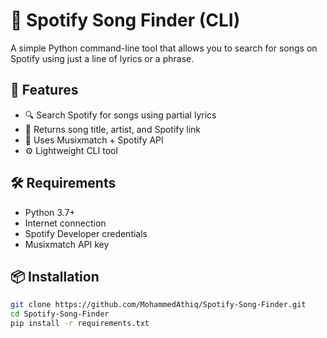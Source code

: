# 🎵 Spotify Song Finder (CLI)

A simple Python command-line tool that allows you to search for songs on Spotify using just a line of lyrics or a phrase.

## 🚀 Features

- 🔍 Search Spotify for songs using partial lyrics
- 📄 Returns song title, artist, and Spotify link
- 🧠 Uses Musixmatch + Spotify API
- ⚙️ Lightweight CLI tool

## 🛠️ Requirements

- Python 3.7+
- Internet connection
- Spotify Developer credentials
- Musixmatch API key

## 📦 Installation

```bash
git clone https://github.com/MohammedAthiq/Spotify-Song-Finder.git
cd Spotify-Song-Finder
pip install -r requirements.txt